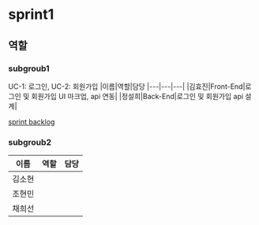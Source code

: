 # sprint1
## 역할

### subgroub1

UC-1: 로그인, UC-2: 회원가입
|이름|역할|담당
|---|---|---|
|김효진|Front-End|로그인 및 회원가입 UI 마크업, api 연동|
|정설희|Back-End|로그인 및 회원가입 api 설계|

[sprint backlog](./spring_backlog.md)

### subgroub2

| 이름   | 역할 | 담당 |
| ------ | ---- | ---- |
| 김소현 |      |      |
| 조현민 |      |      |
| 채희선 |      |      |
